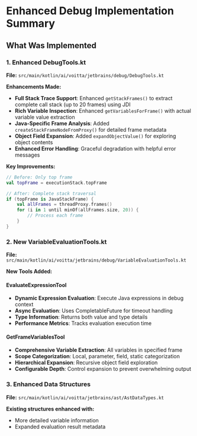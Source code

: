 # Enhanced Debug Implementation Summary

## What Was Implemented

### 1. Enhanced DebugTools.kt
**File:** `src/main/kotlin/ai/voitta/jetbrains/debug/DebugTools.kt`

**Enhancements Made:**
- **Full Stack Trace Support**: Enhanced `getStackFrames()` to extract complete call stack (up to 20 frames) using JDI
- **Rich Variable Inspection**: Enhanced `getVariablesForFrame()` with actual variable value extraction
- **Java-Specific Frame Analysis**: Added `createStackFrameNodeFromProxy()` for detailed frame metadata
- **Object Field Expansion**: Added `expandObjectValue()` for exploring object contents
- **Enhanced Error Handling**: Graceful degradation with helpful error messages

**Key Improvements:**
```kotlin
// Before: Only top frame
val topFrame = executionStack.topFrame

// After: Complete stack traversal
if (topFrame is JavaStackFrame) {
    val allFrames = threadProxy.frames()
    for (i in 1 until minOf(allFrames.size, 20)) {
        // Process each frame
    }
}
```

### 2. New VariableEvaluationTools.kt
**File:** `src/main/kotlin/ai/voitta/jetbrains/debug/VariableEvaluationTools.kt`

**New Tools Added:**

#### EvaluateExpressionTool
- **Dynamic Expression Evaluation**: Execute Java expressions in debug context
- **Async Evaluation**: Uses CompletableFuture for timeout handling
- **Type Information**: Returns both value and type details
- **Performance Metrics**: Tracks evaluation execution time

#### GetFrameVariablesTool  
- **Comprehensive Variable Extraction**: All variables in specified frame
- **Scope Categorization**: Local, parameter, field, static categorization
- **Hierarchical Expansion**: Recursive object field exploration
- **Configurable Depth**: Control expansion to prevent overwhelming output

### 3. Enhanced Data Structures
**File:** `src/main/kotlin/ai/voitta/jetbrains/ast/AstDataTypes.kt`

**Existing structures enhanced with:**
- More detailed variable information
- Expanded evaluation result metadata